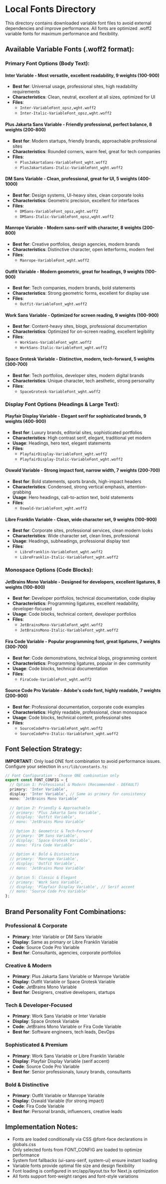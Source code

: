 # Local Fonts Directory

This directory contains downloaded variable font files to avoid external dependencies and improve performance. All fonts are optimized .woff2 variable fonts for maximum performance and flexibility.

## Available Variable Fonts (.woff2 format):

### Primary Font Options (Body Text):

#### **Inter Variable** - Most versatile, excellent readability, 9 weights (100-900)
- **Best for**: Universal usage, professional sites, high readability requirements
- **Characteristics**: Clean, neutral, excellent at all sizes, optimized for UI
- **Files**: 
  - `Inter-VariableFont_opsz,wght.woff2`
  - `Inter-Italic-VariableFont_opsz,wght.woff2`

#### **Plus Jakarta Sans Variable** - Friendly professional, perfect balance, 8 weights (200-800)
- **Best for**: Modern startups, friendly brands, approachable professional sites
- **Characteristics**: Rounded corners, warm feel, great for tech companies
- **Files**: 
  - `PlusJakartaSans-VariableFont_wght.woff2`
  - `PlusJakartaSans-Italic-VariableFont_wght.woff2`

#### **DM Sans Variable** - Clean, professional, great for UI, 5 weights (400-1000)
- **Best for**: Design systems, UI-heavy sites, clean corporate looks
- **Characteristics**: Geometric precision, excellent for interfaces
- **Files**: 
  - `DMSans-VariableFont_opsz,wght.woff2`
  - `DMSans-Italic-VariableFont_opsz,wght.woff2`

#### **Manrope Variable** - Modern sans-serif with character, 8 weights (200-800)
- **Best for**: Creative portfolios, design agencies, modern brands
- **Characteristics**: Distinctive character, open letterforms, modern feel
- **Files**: 
  - `Manrope-VariableFont_wght.woff2`

#### **Outfit Variable** - Modern geometric, great for headings, 9 weights (100-900)
- **Best for**: Tech companies, modern brands, bold statements
- **Characteristics**: Strong geometric forms, excellent for display use
- **Files**: 
  - `Outfit-VariableFont_wght.woff2`

#### **Work Sans Variable** - Optimized for screen reading, 9 weights (100-900)
- **Best for**: Content-heavy sites, blogs, professional documentation
- **Characteristics**: Optimized for on-screen reading, excellent legibility
- **Files**: 
  - `WorkSans-VariableFont_wght.woff2`
  - `WorkSans-Italic-VariableFont_wght.woff2`

#### **Space Grotesk Variable** - Distinctive, modern, tech-forward, 5 weights (300-700)
- **Best for**: Tech portfolios, developer sites, modern digital brands
- **Characteristics**: Unique character, tech aesthetic, strong personality
- **Files**: 
  - `SpaceGrotesk-VariableFont_wght.woff2`

### Display Font Options (Headings & Large Text):

#### **Playfair Display Variable** - Elegant serif for sophisticated brands, 9 weights (400-900)
- **Best for**: Luxury brands, editorial sites, sophisticated portfolios
- **Characteristics**: High contrast serif, elegant, traditional yet modern
- **Usage**: Headings, hero text, elegant statements
- **Files**: 
  - `PlayfairDisplay-VariableFont_wght.woff2`
  - `PlayfairDisplay-Italic-VariableFont_wght.woff2`

#### **Oswald Variable** - Strong impact font, narrow width, 7 weights (200-700)
- **Best for**: Bold statements, sports brands, high-impact headers
- **Characteristics**: Condensed, strong vertical emphasis, attention-grabbing
- **Usage**: Hero headings, call-to-action text, bold statements
- **Files**: 
  - `Oswald-VariableFont_wght.woff2`

#### **Libre Franklin Variable** - Clean, wide character set, 9 weights (100-900)
- **Best for**: Corporate sites, professional services, clean modern looks
- **Characteristics**: Wide character set, clean lines, professional
- **Usage**: Headings, subheadings, professional display text
- **Files**: 
  - `LibreFranklin-VariableFont_wght.woff2`
  - `LibreFranklin-Italic-VariableFont_wght.woff2`

### Monospace Options (Code Blocks):

#### **JetBrains Mono Variable** - Designed for developers, excellent ligatures, 8 weights (100-800)
- **Best for**: Developer portfolios, technical documentation, code display
- **Characteristics**: Programming ligatures, excellent readability, developer-focused
- **Usage**: Code blocks, technical content, developer portfolios
- **Files**: 
  - `JetBrainsMono-VariableFont_wght.woff2`
  - `JetBrainsMono-Italic-VariableFont_wght.woff2`

#### **Fira Code Variable** - Popular programming font, great ligatures, 7 weights (300-700)
- **Best for**: Code demonstrations, technical blogs, programming content
- **Characteristics**: Programming ligatures, popular in dev community
- **Usage**: Code blocks, technical documentation
- **Files**: 
  - `FiraCode-VariableFont_wght.woff2`

#### **Source Code Pro Variable** - Adobe's code font, highly readable, 7 weights (200-900)
- **Best for**: Professional documentation, corporate code examples
- **Characteristics**: Highly readable, professional, clean monospace
- **Usage**: Code blocks, technical content, professional sites
- **Files**: 
  - `SourceCodePro-VariableFont_wght.woff2`
  - `SourceCodePro-Italic-VariableFont_wght.woff2`

## Font Selection Strategy:
**IMPORTANT**: Only load ONE font combination to avoid performance issues.
Configure your selection in `src/lib/constants.ts`:

```typescript
// Font Configuration - Choose ONE combination only
export const FONT_CONFIG = {
  // Option 1: Professional & Modern (Recommended - DEFAULT)
  primary: 'Inter Variable',
  display: 'Inter Variable', // Same as primary for consistency
  mono: 'JetBrains Mono Variable'
  
  // Option 2: Friendly & Approachable
  // primary: 'Plus Jakarta Sans Variable',
  // display: 'Outfit Variable',
  // mono: 'JetBrains Mono Variable'
  
  // Option 3: Geometric & Tech-Forward  
  // primary: 'DM Sans Variable',
  // display: 'Space Grotesk Variable',
  // mono: 'Fira Code Variable'
  
  // Option 4: Bold & Distinctive
  // primary: 'Manrope Variable',
  // display: 'Outfit Variable',
  // mono: 'JetBrains Mono Variable'
  
  // Option 5: Classic & Elegant
  // primary: 'Work Sans Variable',
  // display: 'Playfair Display Variable', // Serif accent
  // mono: 'Source Code Pro Variable'
};
```

## Brand Personality Font Combinations:

### Professional & Corporate
- **Primary**: Inter Variable or DM Sans Variable
- **Display**: Same as primary or Libre Franklin Variable
- **Code**: Source Code Pro Variable
- **Best for**: Consultants, agencies, corporate portfolios

### Creative & Modern
- **Primary**: Plus Jakarta Sans Variable or Manrope Variable
- **Display**: Outfit Variable or Space Grotesk Variable
- **Code**: JetBrains Mono Variable
- **Best for**: Designers, creative developers, startups

### Tech & Developer-Focused
- **Primary**: Work Sans Variable or Inter Variable
- **Display**: Space Grotesk Variable
- **Code**: JetBrains Mono Variable or Fira Code Variable
- **Best for**: Software engineers, tech leads, DevOps

### Sophisticated & Premium
- **Primary**: Work Sans Variable or Libre Franklin Variable
- **Display**: Playfair Display Variable (serif accent)
- **Code**: Source Code Pro Variable
- **Best for**: Senior professionals, luxury brands, consultants

### Bold & Distinctive
- **Primary**: Outfit Variable or Manrope Variable
- **Display**: Oswald Variable (for strong impact)
- **Code**: Fira Code Variable
- **Best for**: Personal brands, influencers, creative leads

## Implementation Notes:
- Fonts are loaded conditionally via CSS @font-face declarations in globals.css
- Only selected fonts from FONT_CONFIG are loaded to optimize performance
- System font fallbacks (ui-sans-serif, system-ui) ensure instant loading
- Variable fonts provide optimal file size and design flexibility
- Font loading is configured in src/app/layout.tsx for Next.js optimization
- All fonts support font-weight ranges and font-style variations
